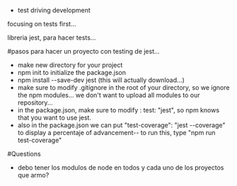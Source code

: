 * test driving development

focusing on tests first...

libreria jest, para hacer tests... 

#pasos para hacer un proyecto con testing de jest...

* make new directory for your project
* npm init to initialize the package.json
* npm install --save-dev jest (this will actually download...)
* make sure to modify .gitignore in the root of your directory, so we ignore the npm modules... we don't want to upload all modules to our repository...
* in the package.json, make sure to modify : test: "jest", so npm knows that you want to use jest.
* also in the package.json we can put "test-coverage": "jest --coverage" to display a percentaje of advancement-- to run this, type "npm run test-coverage"


#Questions
* debo tener los modulos de node en todos y cada uno de los proyectos que armo?








